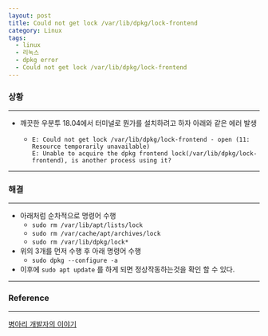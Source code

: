 ```yaml
---
layout: post
title: Could not get lock /var/lib/dpkg/lock-frontend
category: Linux
tags:
  - linux
  - 리눅스
  - dpkg error
  - Could not get lock /var/lib/dpkg/lock-frontend
---
```






### 상황

---

- 깨끗한 우분투 18.04에서 터미널로 뭔가를 설치하려고 하자 아래와 같은 에러 발생
  - ```
    E: Could not get lock /var/lib/dpkg/lock-frontend - open (11: Resource temporarily unavailable)
    E: Unable to acquire the dpkg frontend lock(/var/lib/dpkg/lock-frontend), is another process using it?
    ```

---



### 해결

---

- 아래처럼 순차적으로 명령어 수행
  - `sudo rm /var/lib/apt/lists/lock`
  - `sudo rm /var/cache/apt/archives/lock`
  - `sudo rm /var/lib/dpkg/lock*`
- 위의 3개를 먼저 수행 후 아래 명령어 수행
  - `sudo dpkg --configure -a`
- 이후에 `sudo apt update` 를 하게 되면 정상작동하는것을 확인 할 수 있다.



---

### Reference

---

[병아리 개발자의 이야기](https://kgu0724.tistory.com/71)

